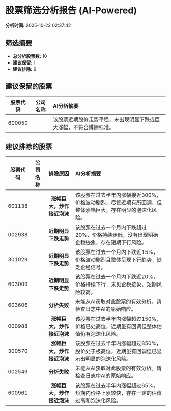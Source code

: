 # 股票筛选分析报告 (AI-Powered)

**分析时间:** 2025-10-23 02:37:42

## 筛选摘要

- **总分析股票数:** 10
- **建议保留:** 1
- **建议排除:** 9

## 建议保留的股票

| 股票代码 | 公司名称 | AI分析摘要 |
|:---:|:---:|:---|
| 600050 |  | 该股票近期股价走势平稳，未出现明显下跌或巨大涨幅，不符合排除标准。 |

## 建议排除的股票

| 股票代码 | 公司名称 | 排除原因 | AI分析摘要 |
|:---:|:---:|:---:|:---|
| 601138 |  | **涨幅巨大，炒作接近泡沫** | 该股票在过去半年内涨幅接近300%，价格波动剧烈，尽管近期有所回调，但整体涨幅巨大，存在明显的泡沫化风险。 |
| 002938 |  | **近期明显下跌走势** | 该股票在过去一个月内下跌超过20%，价格持续走低，没有出现明确企稳迹象，存在短期下行风险。 |
| 301029 |  | **近期明显下跌走势** | 该股票在过去一个月内下跌近15%，价格波动剧烈且整体呈现下行趋势，缺乏企稳信号。 |
| 603009 |  | **近期明显下跌走势** | 该股票在过去一个月内下跌近20%，价格持续下行，未见企稳迹象，短期风险较高。 |
| 603606 |  | **分析失败** | 未能从AI获取对此股票的有效分析。请检查日志中AI的原始响应。 |
| 000988 |  | **涨幅巨大，炒作接近泡沫** | 该股票在过去半年内涨幅超过150%，价格已处高位，近期虽有回调但整体估值仍有泡沫化风险。 |
| 300570 |  | **涨幅巨大，炒作接近泡沫** | 该股票在过去半年内涨幅超过850%，股价处于极高位，近期虽有回调但已显示出明显的泡沫化风险。 |
| 002549 |  | **分析失败** | 未能从AI获取对此股票的有效分析。请检查日志中AI的原始响应。 |
| 600961 |  | **涨幅巨大，炒作接近泡沫** | 该股票在过去半年内涨幅超过65%，短期内价格上涨较快，存在一定的估值过高和泡沫化风险。 |
